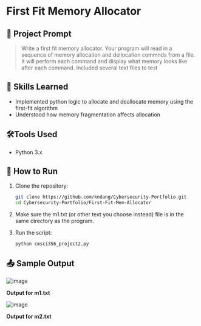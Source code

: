 # First Fit Memory Allocator

## 📝 Project Prompt
> Write a first fit memory allocator. Your program will read in a sequence of memory allocation and dellocation commnds from a file. It will perform each command and display what memory looks like after each command.
> Included several text files to test
    
## 🧠 Skills Learned
- Implemented python logic to allocate and deallocate memory using the first-fit algorithm 
- Understood how memory fragmentation affects allocation
  
## 🛠️Tools Used
- Python 3.x

## 🔧 How to Run
1. Clone the repository:
   ```bash
   git clone https://github.com/kndang/Cybersecurity-Portfolio.git
   cd Cybersecurity-Portfolio/First-Fit-Mem-Allocator

2. Make sure the m1.txt (or other text you choose instead) file is in the same directory as the program.
2. Run the script:
   
   `python cmsci356_project2.py`

## 📤 Sample Output
![image](https://github.com/user-attachments/assets/a3a958c2-1481-493e-9783-fd7f89f2beaa)

**Output for m1.txt**

![image](https://github.com/user-attachments/assets/c4d7e447-2486-4bd0-9550-2f14da1ce855)

**Output for m2.txt**
